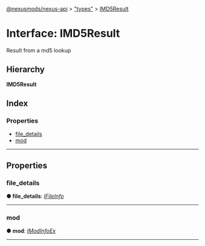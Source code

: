 [@nexusmods/nexus-api](../README.md) > ["types"](../modules/_types_.md) > [IMD5Result](../interfaces/_types_.imd5result.md)

# Interface: IMD5Result

Result from a md5 lookup

## Hierarchy

**IMD5Result**

## Index

### Properties

* [file_details](_types_.imd5result.md#file_details)
* [mod](_types_.imd5result.md#mod)

---

## Properties

<a id="file_details"></a>

###  file_details

**● file_details**: *[IFileInfo](_types_.ifileinfo.md)*

___
<a id="mod"></a>

###  mod

**● mod**: *[IModInfoEx](_types_.imodinfoex.md)*

___

